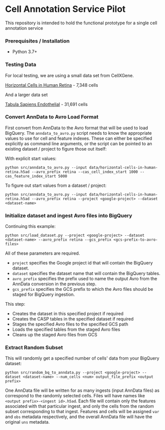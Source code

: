 # Cell Annotation Service Pilot

This repository is intended to hold the functional prototype for a single cell annotation service

### Prerequisites / Installation

 - Python 3.7+
 
### Testing Data

For local testing, we are using a small data set from CellXGene.

[Horizontal Cells in Human Retina](https://cellxgene.cziscience.com/collections/af893e86-8e9f-41f1-a474-ef05359b1fb7) - 7,348 cells

And a larger data set

[Tabula Sapiens Endothelial](https://cellxgene.cziscience.com/collections/e5f58829-1a66-40b5-a624-9046778e74f5) -  31,691 cells


### Convert AnnData to Avro Load Format

First convert from AnnData to the Avro format that will be used to load BigQuery. The `anndata_to_avro.py` script needs
to know the appropriate values to use for cell and feature indexes. These can either be specified explicitly as command
line arguments, or the script can be pointed to an existing dataset / project to figure those out itself:

With explicit start values:

```
python src/anndata_to_avro.py --input data/horizontal-cells-in-human-retina.h5ad --avro_prefix retina --cas_cell_index_start 1000 --cas_feature_index_start 5000
```

To figure out start values from a dataset / project:

```
python src/anndata_to_avro.py --input data/horizontal-cells-in-human-retina.h5ad --avro_prefix retina --project <google-project> --dataset <dataset-name>
```

### Initialize dataset and ingest Avro files into BigQuery

Continuing this example:

```
python src/load_dataset.py --project <google-project> --dataset <dataset-name> --avro_prefix retina --gcs_prefix <gcs-prefix-to-avro-files>
```

All of these parameters are required.

* `project` specifies the Google project id that will contain the BigQuery dataset.
* `dataset` specifies the dataset name that will contain the BigQuery tables.
* `avro_prefix` specifies the prefix used to name the output Avro from the AnnData conversion in the previous step.
* `gcs_prefix` specifies the GCS prefix to which the Avro files should be staged for BigQuery ingestion.

This step:

* Creates the dataset in this specified project if required
* Creates the CASP tables in the specified dataset if required
* Stages the specified Avro files to the specified GCS path
* Loads the specified tables from the staged Avro files
* Cleans up the staged Avro files from GCS


### Extract Random Subset

This will randomly get a specified number of cells' data from your BigQuery dataset:

```
python src/random_bq_to_anndata.py --project <google-project> --dataset <dataset-name> --num_cells <num> output_file_prefix <output prefix>
```

One AnnData file will be written for as many ingests (input AnnData files) as correspond to the randomly selected cells.
Files will have names like `<output prefix>-<ingest id>.h5ad`. Each file will contain only the features associated with
that particular ingest, and only the cells from the random subset corresponding to that ingest. Features and cells will 
be assigned `var` and `obs` metadata respectively, and the overall AnnData file will have the original `uns` metadata.
